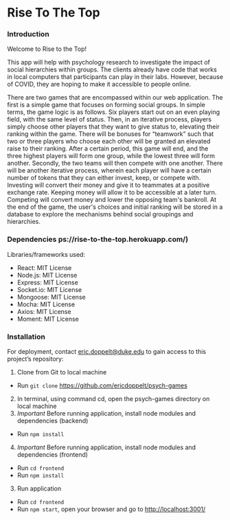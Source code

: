 # Rise To The Top

### Introduction
Welcome to Rise to the Top!

This app will help with psychology research to investigate the impact of social hierarchies within groups. The clients already have code that works in local computers that participants can play in their labs. However, because of COVID, they are hoping to make it accessible to people online.

There are two games that are encompassed within our web application.
The first is a simple game that focuses on forming social groups. In simple terms, the game logic is as follows. Six players start out on an even playing field, with the same level of status. Then, in an iterative process, players simply choose other players that they want to give status to, elevating their ranking within the game. There will be bonuses for “teamwork” such that two or three players who choose each other will be granted an elevated raise to their ranking. After a certain period, this game will end, and the three highest players will form one group, while the lowest three will form another.
Secondly, the two teams will then compete with one another. There will be another iterative process, wherein each player will have a certain number of tokens that they can either invest, keep, or compete with. Investing will convert their money and give it to teammates at a positive exchange rate. Keeping money will allow it to be accessible at a later turn. Competing will convert money and lower the opposing team's bankroll.
At the end of the game, the user's choices and initial ranking will be stored in a database to explore the mechanisms behind social groupings and hierarchies.

### Dependencies ps://rise-to-the-top.herokuapp.com/)

Libraries/frameworks used:
- React: MIT License
- Node.js: MIT License
- Express: MIT License
- Socket.io: MIT License
- Mongoose: MIT License
- Mocha: MIT License
- Axios: MIT License
- Moment: MIT License


### Installation

For deployment, contact eric.doppelt@duke.edu to gain access to this project’s repository:
1. Clone from Git to local machine	
- Run `git clone` https://github.com/ericdoppelt/psych-games
2. In terminal, using command cd, open the psych-games directory on local machine
3. *Important* Before running application, install node modules and dependencies (backend)
- Run `npm install`
4. *Important* Before running application, install node modules and dependencies (frontend)
- Run `cd frontend`
- Run `npm install`
3. Run application
- Run `cd frontend`
- Run `npm start`, open your browser and go to [http://localhost:3001/](http://localhost:3000/)

